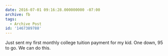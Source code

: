 ```yaml
---
date: 2016-07-01 09:16:28.000000000 -07:00
archive: fb
tags: 
  - Archive Post
id: '1467389788'
---
```


Just sent my first monthly college tuition payment for my kid. One down, 95 to go. We can do this.
